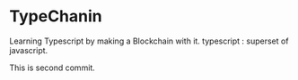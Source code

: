 # TypeChanin
Learning Typescript by making a Blockchain with it.
typescript : superset of javascript.

This is second commit.

